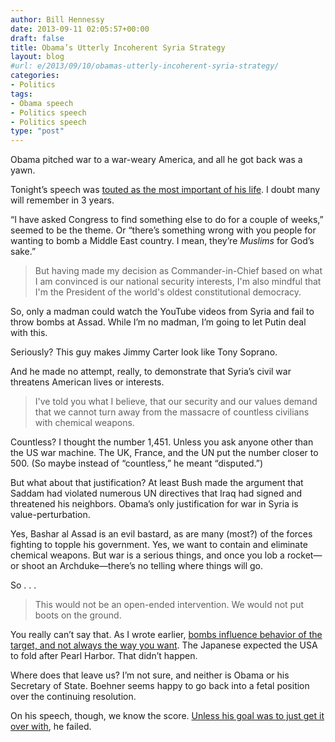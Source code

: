 ```yaml
---
author: Bill Hennessy
date: 2013-09-11 02:05:57+00:00
draft: false
title: Obama’s Utterly Incoherent Syria Strategy
layout: blog
#url: e/2013/09/10/obamas-utterly-incoherent-syria-strategy/
categories:
- Politics
tags:
- Obama speech
- Politics speech
- Politics speech
type: "post"
---
```


Obama pitched war to a war-weary America, and all he got back was a yawn.

Tonight’s speech was [touted as the most important of his life](https://www.businessinsider.com/obama-syria-speech-putin-assad-chemical-weapons-russia-2013-9). I doubt many will remember in 3 years. 

“I have asked Congress to find something else to do for a couple of weeks,” seemed to be the theme. Or “there’s something wrong with you people for wanting to bomb a Middle East country. I mean, they’re _Muslims_ for God’s sake.”

> But having made my decision as Commander-in-Chief based on what I am convinced is our national security interests, I'm also mindful that I'm the President of the world's oldest constitutional democracy.
> 
> 

So, only a madman could watch the YouTube videos from Syria and fail to throw bombs at Assad. While I’m no madman, I’m going to let Putin deal with this. 

Seriously? This guy makes Jimmy Carter look like Tony Soprano. 

And he made no attempt, really, to demonstrate that Syria’s civil war threatens American lives or interests. 

> I've told you what I believe, that our security and our values demand that we cannot turn away from the massacre of countless civilians with chemical weapons.
> 
> 

Countless? I thought the number 1,451. Unless you ask anyone other than the US war machine. The UK, France, and the UN put the number closer to 500. (So maybe instead of “countless,” he meant “disputed.”)

But what about that justification? At least Bush made the argument that Saddam had violated numerous UN directives that Iraq had signed and threatened his neighbors. Obama’s only justification for war in Syria is value-perturbation.

Yes, Bashar al Assad is an evil bastard, as are many (most?) of the forces fighting to topple his government. Yes, we want to contain and eliminate chemical weapons. But war is a serious things, and once you lob a rocket—or shoot an Archduke—there’s no telling where things will go.

So . . .

> This would not be an open-ended intervention. We would not put boots on the ground.
> 
> 

You really can’t say that. As I wrote earlier, [bombs influence behavior of the target, and not always the way you want](https://hennessysview.com/2013/09/06/i-had-a-nightmare/). The Japanese expected the USA to fold after Pearl Harbor. That didn’t happen. 

Where does that leave us? I’m not sure, and neither is Obama or his Secretary of State. Boehner seems happy to go back into a fetal position over the continuing resolution. 

On his speech, though, we know the score. [Unless his goal was to just get it over with](https://blogs.wsj.com/peggynoonan/2013/09/10/making-sense-of-syria/), he failed. 
